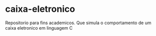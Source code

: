 # caixa-eletronico
Repositorio para fins academicos. Que simula o comportamento de um caixa eletronico em linguagem C
